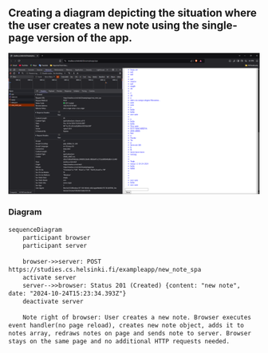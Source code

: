 
## Creating a diagram depicting the situation where the user creates a new note using the single-page version of the app.

![picture](./pics/3.png)

### Diagram

```mermaid
sequenceDiagram
    participant browser
    participant server

    browser->>server: POST https://studies.cs.helsinki.fi/exampleapp/new_note_spa
    activate server
    server-->>browser: Status 201 (Created) {content: "new note", date: "2024-10-24T15:23:34.393Z"}
    deactivate server

    Note right of browser: User creates a new note. Browser executes event handler(no page reload), creates new note object, adds it to notes array, redraws notes on page and sends note to server. Browser stays on the same page and no additional HTTP requests needed.

